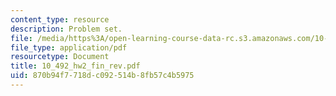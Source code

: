 ```yaml
---
content_type: resource
description: Problem set.
file: /media/https%3A/open-learning-course-data-rc.s3.amazonaws.com/10-492-2-integrated-chemical-engineering-topics-i-introduction-to-biocatalysis-fall-2004/870b94f7718dc092514b8fb57c4b5975_10_492_hw2_fin_rev.pdf
file_type: application/pdf
resourcetype: Document
title: 10_492_hw2_fin_rev.pdf
uid: 870b94f7-718d-c092-514b-8fb57c4b5975
---
```

